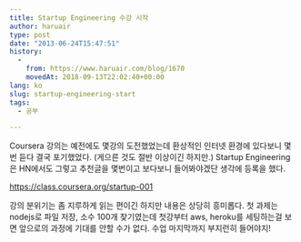 ```yaml
---
title: Startup Engineering 수강 시작
author: haruair
type: post
date: "2013-06-24T15:47:51"
history:
  - 
    from: https://www.haruair.com/blog/1670
    movedAt: 2018-09-13T22:02:40+00:00
lang: ko
slug: startup-engineering-start
tags:
  - 공부

---
```

Coursera 강의는 예전에도 몇강의 도전했었는데 환상적인 인터넷 환경에 있다보니 몇번 듣다 결국 포기했었다. (게으른 것도 절반 이상이긴 하지만.) Startup Engineering은 HN에서도 그렇고 추천글을 몇번이고 보다보니 들어봐야겠단 생각에 등록을 했다.

<a href="https://class.coursera.org/startup-001" title="Coursera Startup Engineering" target="_blank">https://class.coursera.org/startup-001<br /> </a>

강의 분위기는 좀 지루하게 읽는 편이긴 하지만 내용은 상당히 흥미롭다. 첫 과제는 nodejs로 파일 저장, 소수 100개 찾기였는데 첫강부터 aws, heroku를 세팅하는걸 보면 앞으로의 과정에 기대를 안할 수가 없다. 수업 마지막까지 부지런히 들어야지!